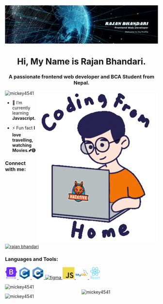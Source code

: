 ![logo](https://github.com/Mickey4541/gifs/blob/main/github%20banner.png)
<h1 align="center">Hi, My Name is Rajan Bhandari.</h1>
<h3 align="center">A passionate frontend web developer and BCA Student from Nepal.</h3>

<img align = "right" alt = "coding" width = "400" src = "https://github.com/Mickey4541/gifs/blob/main/coding%20from%20home.gif">

<p align="left"> <img src="https://komarev.com/ghpvc/?username=mickey4541&label=Profile%20views&color=0e75b6&style=flat" alt="mickey4541" /> </p>

- 🌱 I’m currently learning **Javascript.**

- ⚡ Fun fact **I love travelling, watching Movies.💕😅**

<h3 align="left">Connect with me:</h3>
<p align="left">
<a href="https://www.linkedin.com/in/rajan-bhandari4541/" target="blank"><img align="center" src="https://raw.githubusercontent.com/rahuldkjain/github-profile-readme-generator/master/src/images/icons/Social/linked-in-alt.svg" alt="rajan bhandari" height="30" width="40" /></a>
</p>

<h3 align="left">Languages and Tools:</h3>
<p align="left"> <a href="https://getbootstrap.com" target="_blank" rel="noreferrer"> <img src="https://raw.githubusercontent.com/devicons/devicon/master/icons/bootstrap/bootstrap-plain-wordmark.svg" alt="bootstrap" width="40" height="40"/> </a> <a href="https://www.cprogramming.com/" target="_blank" rel="noreferrer"> <img src="https://raw.githubusercontent.com/devicons/devicon/master/icons/c/c-original.svg" alt="c" width="40" height="40"/> </a> <a href="https://www.w3schools.com/cpp/" target="_blank" rel="noreferrer"> <img src="https://raw.githubusercontent.com/devicons/devicon/master/icons/cplusplus/cplusplus-original.svg" alt="cplusplus" width="40" height="40"/> </a> <a href="https://www.figma.com/" target="_blank" rel="noreferrer"> <img src="https://www.vectorlogo.zone/logos/figma/figma-icon.svg" alt="figma" width="40" height="40"/> </a> <a href="https://developer.mozilla.org/en-US/docs/Web/JavaScript" target="_blank" rel="noreferrer"> <img src="https://raw.githubusercontent.com/devicons/devicon/master/icons/javascript/javascript-original.svg" alt="javascript" width="40" height="40"/> </a> <a href="https://www.mysql.com/" target="_blank" rel="noreferrer"> <img src="https://raw.githubusercontent.com/devicons/devicon/master/icons/mysql/mysql-original-wordmark.svg" alt="mysql" width="40" height="40"/> </a> <a href="https://reactjs.org/" target="_blank" rel="noreferrer"> <img src="https://raw.githubusercontent.com/devicons/devicon/master/icons/react/react-original-wordmark.svg" alt="react" width="40" height="40"/> </a> </p>
<div style: flex-direction = "column">
<p><img align="left" width="50%" height="50%"  src="https://github-readme-stats.vercel.app/api/top-langs?username=mickey4541&show_icons=true&locale=en&layout=compact" alt="mickey4541" /></p>

<p>&nbsp;<img align="right"  width="50%" src="https://github-readme-stats.vercel.app/api?username=mickey4541&show_icons=true&locale=en" alt="mickey4541" /></p>

<p><img align="left"  width="50%"  src="https://github-readme-streak-stats.herokuapp.com/?user=mickey4541&" alt="mickey4541" /></p>
</div>

